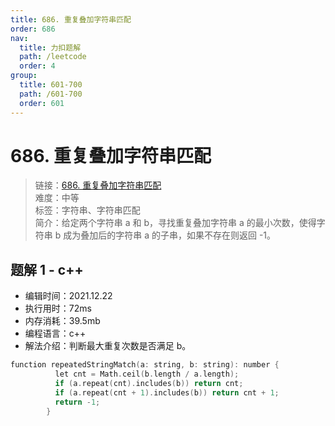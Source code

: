 ```yaml
---
title: 686. 重复叠加字符串匹配
order: 686
nav:
  title: 力扣题解
  path: /leetcode
  order: 4
group:
  title: 601-700
  path: /601-700
  order: 601
---
```


# 686. 重复叠加字符串匹配

> 链接：[686. 重复叠加字符串匹配](https://leetcode-cn.com/problems/repeated-string-match/)  
> 难度：中等  
> 标签：字符串、字符串匹配  
> 简介：给定两个字符串 a 和 b，寻找重复叠加字符串 a 的最小次数，使得字符串 b 成为叠加后的字符串 a 的子串，如果不存在则返回 -1。

## 题解 1 - c++

- 编辑时间：2021.12.22
- 执行用时：72ms
- 内存消耗：39.5mb
- 编程语言：c++
- 解法介绍：判断最大重复次数是否满足 b。

```c++
function repeatedStringMatch(a: string, b: string): number {
          let cnt = Math.ceil(b.length / a.length);
          if (a.repeat(cnt).includes(b)) return cnt;
          if (a.repeat(cnt + 1).includes(b)) return cnt + 1;
          return -1;
        }
```
